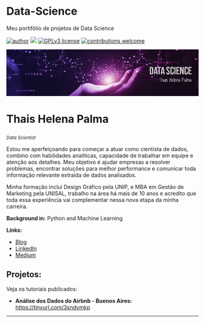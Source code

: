 # Data-Science
Meu portifólio de projetos de Data Science 

[![author](https://img.shields.io/badge/author-Thais.Helena-red.svg)](https://www.linkedin.com/in/thais-helena-palma-9021a183/) [![](https://img.shields.io/badge/python-3.7+-blue.svg)](https://www.python.org/downloads/release/python-365/) [![GPLv3 license](https://img.shields.io/badge/License-GPLv3-blue.svg)](http://perso.crans.org/besson/LICENSE.html) [![contributions welcome](https://img.shields.io/badge/contributions-welcome-brightgreen.svg?style=flat)](https://github.com/carlosfab/data_science/issues)

<p align="center">
  <img src="banner.png" >
</p>

# Thais Helena Palma
<sub>*Data Scientist*

Estou me aperfeiçoando para começar a atuar como cientista de dados, combino com habilidades analíticas, capacidade de trabalhar em equipe e atenção aos detalhes. Meu objetivo é ajudar empresas a resolver problemas, encontrar soluções para melhor performance e comunicar toda informação relevante extraída de dados analisados.

Minha formação inclui Design Gráfico pela UNIP, e MBA em Gestão de Marketing pela UNISAL, trabalho na área há mais de 10 anos e acredito que toda essa experiência vai complementar nessa nova etapa da minha carreira. 


**Background in:** Python and Machine Learning

**Links:**
* [Blog](https://github.com/Tha-Helena)
* [LinkedIn](https://www.linkedin.com/in/thais-helena-palma-9021a183/)
* [Medium](https://medium.com/@thais.helena.palma)


## Projetos:
Veja os tutoriais publicados:

* **Análise dos Dados do Airbnb - Buenos Aires:** https://tinyurl.com/3sndvmkp


---




